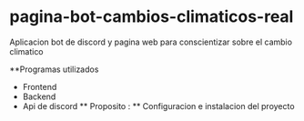 # pagina-bot-cambios-climaticos-real
Aplicacion bot de discord y pagina web para conscientizar sobre el cambio climatico

**Programas utilizados
- Frontend
- Backend
- Api de discord
** Proposito :
** Configuracion e instalacion del proyecto 

